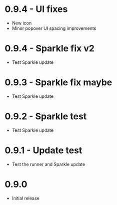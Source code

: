 # 0.9.4 - UI fixes
* New icon
* Minor popover UI spacing improvements

# 0.9.4 - Sparkle fix v2
* Test Sparkle update

# 0.9.3 - Sparkle fix maybe
* Test Sparkle update

# 0.9.2 - Sparkle test
* Test Sparkle update

# 0.9.1 - Update test
* Test the runner and Sparkle update

# 0.9.0
* Initial release
